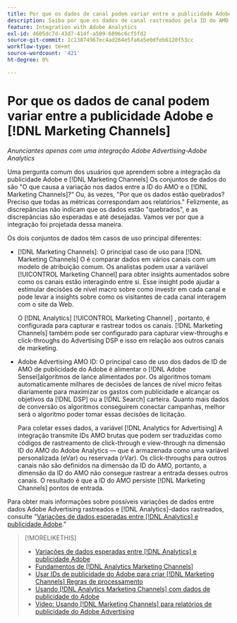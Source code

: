 ```yaml
---
title: Por que os dados de canal podem variar entre a publicidade Adobe e [!DNL Marketing Channels]
description: Saiba por que os dados de canal rastreados pela ID do AMO podem variar em relação aos dados de canal rastreados por [!DNL Analytics Marketing Channels].
feature: Integration with Adobe Analytics
exl-id: 4605dc7d-43d7-414f-a509-6096c6cf5fd2
source-git-commit: 1c13874967ec4ad264e5fa6a5e0dfeb6120f53cc
workflow-type: tm+mt
source-wordcount: '421'
ht-degree: 0%

---
```


# Por que os dados de canal podem variar entre a publicidade Adobe e [!DNL Marketing Channels]

*Anunciantes apenas com uma integração Adobe Advertising-Adobe Analytics*

Uma pergunta comum dos usuários que aprendem sobre a integração da publicidade Adobe e [!DNL Marketing Channels] Os conjuntos de dados do são &quot;O que causa a variação nos dados entre a ID do AMO e o [!DNL Marketing Channels]?&quot; Ou, às vezes, &quot;Por que os dados estão quebrados? Preciso que todas as métricas correspondam aos relatórios.&quot; Felizmente, as discrepâncias não indicam que os dados estão &quot;quebrados&quot;, e as discrepâncias são esperadas e até desejadas. Vamos ver por que a integração foi projetada dessa maneira.

Os dois conjuntos de dados têm casos de uso principal diferentes:

* [!DNL Marketing Channels]: O principal caso de uso para [!DNL Marketing Channels] O é comparar dados em vários canais com um modelo de atribuição comum. Os analistas podem usar a variável [!UICONTROL Marketing Channel] para obter insights aumentados sobre como os canais estão interagindo entre si. Esse insight pode ajudar a estimular decisões de nível macro sobre como investir em cada canal e pode levar a insights sobre como os visitantes de cada canal interagem com o site da Web.

   O [!DNL Analytics] [!UICONTROL Marketing Channel] , portanto, é configurada para capturar e rastrear todos os canais. [!DNL Marketing Channels] também pode ser configurado para capturar view-throughs e click-throughs do Advertising DSP e isso em relação aos outros canais de marketing.

* Adobe Advertising AMO ID: O principal caso de uso dos dados de ID de AMO de publicidade do Adobe é alimentar o [!DNL Adobe Sensei]algoritmos de lance alimentados por. Os algoritmos tomam automaticamente milhares de decisões de lances de nível micro feitas diariamente para maximizar os gastos com publicidade e alcançar os objetivos da [!DNL DSP] ou a [!DNL Search] carteira. Quanto mais dados de conversão os algoritmos conseguirem conectar campanhas, melhor será o algoritmo poder tomar essas decisões de licitação.

   Para coletar esses dados, a variável [!DNL Analytics for Advertising] A integração transmite IDs AMO brutas que podem ser traduzidas como códigos de rastreamento de click-through e view-through na dimensão ID do AMO do Adobe Analytics — que é armazenada como uma variável personalizada (eVar) ou reservada (rVar). Os click-throughs para outros canais não são definidos na dimensão da ID do AMO, portanto, a dimensão da ID do AMO não consegue rastrear a entrada desses outros canais. O resultado é que a ID do AMO persiste [!DNL Marketing Channels] pontos de entrada.

Para obter mais informações sobre possíveis variações de dados entre dados Adobe Advertising rastreados e [!DNL Analytics]-dados rastreados, consulte &quot;[Variações de dados esperadas entre [!DNL Analytics] e publicidade Adobe](../data-variances.md).&quot;

>[!MORELIKETHIS]
>
>* [Variações de dados esperadas entre [!DNL Analytics] e publicidade Adobe](/help/integrations/analytics/data-variances.md)
>* [Fundamentos de [!DNL Analytics Marketing Channels]](mc-overview.md)
>* [Usar IDs de publicidade do Adobe para criar [!DNL Marketing Channels] Regras de processamento](mc-ids.md)
>* [Usando [!DNL Analytics Marketing Channels] com dados de publicidade do Adobe](mc-ac-data.md)
>* [Vídeo: Usando [!DNL Marketing Channels] para relatórios de publicidade do Adobe Advertising](https://experienceleague.adobe.com/docs/advertising-cloud-learn/tutorials/analytics/analytics-reporting-a4adc.html)

